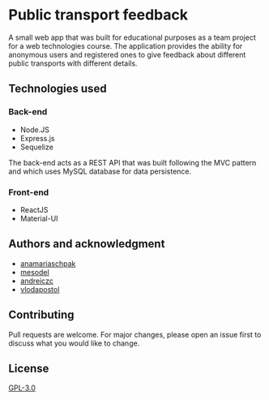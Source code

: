 # Public transport feedback

A small web app that was built for educational purposes as a team project for a web technologies course.
The application provides the ability for anonymous users and registered ones to give feedback about different public transports with different details.

## Technologies used

### Back-end
+ Node.JS
+ Express.js
+ Sequelize

The back-end acts as a REST API that was built following the MVC pattern and which uses MySQL database for data persistence.

### Front-end
+ ReactJS
+ Material-UI

## Authors and acknowledgment
+ [anamariaschpak](https://github.com/anamariaschpak)
+ [mesodel](https://github.com/mesodel)
+ [andreiczc](https://github.com/andreiczc)
+ [vlodapostol](https://github.com/vlodapostol)


## Contributing
Pull requests are welcome. For major changes, please open an issue first to discuss what you would like to change.

## License
[GPL-3.0](https://choosealicense.com/licenses/gpl-3.0/)
